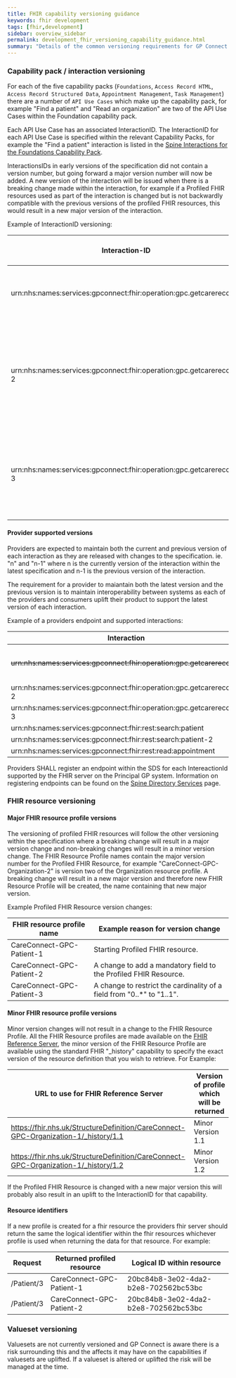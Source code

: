 ```yaml
---
title: FHIR capability versioning guidance
keywords: fhir development
tags: [fhir,development]
sidebar: overview_sidebar
permalink: development_fhir_versioning_capability_guidance.html
summary: "Details of the common versioning requirements for GP Connect FHIR APIs"
---
```


### Capability pack / interaction versioning ###

For each of the five capability packs (`Foundations`, `Access Record HTML`, `Access Record Structured Data`, `Appointment Management`, `Task Management`) there are a number of `API Use Cases` which make up the capability pack, for example "Find a patient" and "Read an organization" are two of the API Use Cases within the Foundation capability pack.

Each API Use Case has an associated InteractionID. The InteractionID for each API Use Case is specified within the relevant Capability Packs, for example the "Find a patient" interaction is listed in the [Spine Interactions for the Foundations Capability Pack](foundations.html#spine-interactions).

InteractionsIDs in early versions of the specification did not contain a version number, but going forward a major version number will now be added. A new version of the interaction will be issued when there is a breaking change made within the interaction, for example if a Profiled FHIR resources used as part of the interaction is changed but is not backwardly compatible with the previous versions of the profiled FHIR resources, this would result in a new major version of the interaction.

Example of InteractionID versioning:

| Interaction-ID | Reason for interaction version |
| --- | --- |
| urn:nhs:names:services:gpconnect:fhir:operation:gpc.getcarerecord | Initial InteractionID used for "Access Record HTML 1.0.0-rc.5". |
| urn:nhs:names:services:gpconnect:fhir:operation:gpc.getcarerecord-2 | A Profiled FHIR Resource breaking change from "GPConnect-Patient-1" FHIR resource to "CareConnect-GPC-Patient-1" FHIR Resource. |
| urn:nhs:names:services:gpconnect:fhir:operation:gpc.getcarerecord-3 | This will be the next InteractionID which will be used for the next breaking change to the Access Record HTML interaction. |


#### Provider supported versions ####

Providers are expected to maintain both the current and previous version of each interaction as they are released with changes to the specification. ie. "n" and "n-1" where n is the currently version of the interaction within the latest specification and n-1 is the previous version of the interaction.

The requirement for a provider to maiantain both the latest version and the previous version is to maintain interoperability between systems as each of the providers and consumers uplift their product to support the latest version of each interaction.  

Example of a providers endpoint and supported interactions:

| Interaction | Version |
| --- | --- |
| ~~urn:nhs:names:services:gpconnect:fhir:operation:gpc.getcarerecord~~ | n-2 (interaction can be removed) |
| urn:nhs:names:services:gpconnect:fhir:operation:gpc.getcarerecord-2 | n-1 |
| urn:nhs:names:services:gpconnect:fhir:operation:gpc.getcarerecord-3 | n |
| urn:nhs:names:services:gpconnect:fhir:rest:search:patient | n-1 |
| urn:nhs:names:services:gpconnect:fhir:rest:search:patient-2 | n |
| urn:nhs:names:services:gpconnect:fhir:rest:read:appointment | n |

Providers SHALL register an endpoint within the SDS for each IntereactionId supported by the FHIR server on the Principal GP system. Information on registering endpoints can be found on the [Spine Directory Services](integration_spine_directory_service.html#provider-system-viewpoint) page.


### FHIR resource versioning ###

#### Major FHIR resource profile versions ####

The versioning of profiled FHIR resources will follow the other versioning within the specification where a breaking change will result in a major version change and non-breaking changes will result in a minor version change. The FHIR Resource Profile names contain the major version number for the Profiled FHIR Resource, for example "CareConnect-GPC-Organization-2" is version two of the Organization resource profile. A breaking change will result in a new major version and therefore new FHIR Resource Profile will be created, the name containing that new major version.

Example Profiled FHIR Resource version changes:

| FHIR resource profile name| Example reason for version change |
| --- | --- |
| CareConnect-GPC-Patient-1 | Starting Profiled FHIR resource. |
| CareConnect-GPC-Patient-2 | A change to add a mandatory field to the Profiled FHIR Resource. |
| CareConnect-GPC-Patient-3 | A change to restrict the cardinality of a field from "0..*" to "1..1". |

#### Minor FHIR resource profile versions ####

Minor version changes will not result in a change to the FHIR Resource Profile. All the FHIR Resource profiles are made available on the [FHIR Reference Server](https://fhir.nhs.uk/StructureDefinition), the minor version of the FHIR Resource Profile are available using the standard FHIR "_history" capability to specify the exact version of the resource definition that you wish to retrieve. For Example:

| URL to use for FHIR Reference Server | Version of profile which will be returned|
| --- | --- |
| https://fhir.nhs.uk/StructureDefinition/CareConnect-GPC-Organization-1/_history/1.1 | Minor Version 1.1 |
| https://fhir.nhs.uk/StructureDefinition/CareConnect-GPC-Organization-1/_history/1.2 | Minor Version 1.2 |

If the Profiled FHIR Resource is changed with a new major version this will probably also result in an uplift to the InteractionID  for that capability.

#### Resource identifiers ####

If a new profile is created for a fhir resource the providers fhir server should return the same the logical identifier within the fhir resources whichever profile is used when returning the data for that resource. For example:

| Request | Returned profiled resource | Logical ID within resource |
| --- | --- | --- |
| /Patient/3 | CareConnect-GPC-Patient-1 | 20bc84b8-3e02-4da2-b2e8-702562bc53bc |
| /Patient/3 | CareConnect-GPC-Patient-2 | 20bc84b8-3e02-4da2-b2e8-702562bc53bc |


### Valueset versioning ###
Valuesets are not currently versioned and GP Connect is aware there is a risk surrounding this and the affects it may have on the capabilities if valuesets are uplifted. If a valueset is altered or uplifted the risk will be managed at the time.
